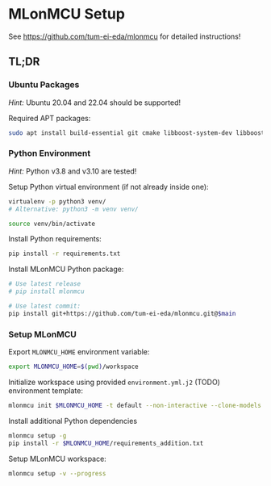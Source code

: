 # MLonMCU Setup

See https://github.com/tum-ei-eda/mlonmcu for detailed instructions!

## TL;DR

### Ubuntu Packages

*Hint:* Ubuntu 20.04 and 22.04 should be supported!

Required APT packages:

```sh
sudo apt install build-essential git cmake libboost-system-dev libboost-filesystem-dev libboost-program-options-dev kcachegrind graphviz-dev device-tree-compiler
```

### Python Environment

*Hint:* Python v3.8 and v3.10 are tested!

Setup Python virtual environment (if not already inside one):

```sh
virtualenv -p python3 venv/
# Alternative: python3 -m venv venv/

source venv/bin/activate
```

Install Python requirements:

```sh
pip install -r requirements.txt
```

Install MLonMCU Python package:

```sh
# Use latest release
# pip install mlonmcu

# Use latest commit:
pip install git+https://github.com/tum-ei-eda/mlonmcu.git@$main
```

### Setup MLonMCU

Export `MLONMCU_HOME` environment variable:

```sh
export MLONMCU_HOME=$(pwd)/workspace
```

Initialize workspace using provided `environment.yml.j2` (TODO) environment template:

```sh
mlonmcu init $MLONMCU_HOME -t default --non-interactive --clone-models --allow-exists
```

Install additional Python dependencies

```sh
mlonmcu setup -g
pip install -r $MLONMCU_HOME/requirements_addition.txt
```

Setup MLonMCU workspace:

```sh
mlonmcu setup -v --progress
```
